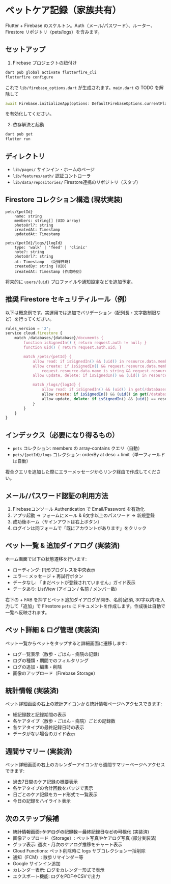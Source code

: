 # ペットケア記録（家族共有）

Flutter + Firebase のスケルトン。Auth（メール/パスワード）、ルーター、Firestore リポジトリ（pets/logs）を含みます。

## セットアップ

1) Firebase プロジェクトの紐付け

```powershell
dart pub global activate flutterfire_cli
flutterfire configure
```

これで `lib/firebase_options.dart` が生成されます。`main.dart` の TODO を解除して

```dart
await Firebase.initializeApp(options: DefaultFirebaseOptions.currentPlatform);
```

を有効化してください。

2) 依存解決と起動

```powershell
dart pub get
flutter run
```

## ディレクトリ

- `lib/pages/` サインイン・ホームのページ
- `lib/features/auth/` 認証コントローラ
- `lib/data/repositories/` Firestore連携のリポジトリ（スタブ）

## Firestore コレクション構造 (現状実装)

```
pets/{petId}
	name: string
	members: string[] (UID array)
	photoUrl?: string
	createdAt: Timestamp
	updatedAt: Timestamp

pets/{petId}/logs/{logId}
	type: 'walk' | 'feed' | 'clinic'
	note?: string
	photoUrl?: string
	at: Timestamp   (記録日時)
	createdBy: string (UID)
	createdAt: Timestamp (作成時刻)
```

将来的に `users/{uid}` プロファイルや通知設定などを追加予定。

## 推奨 Firestore セキュリティルール（例）

以下は概念例です。実運用では追加でバリデーション（配列長・文字数制限など）を行ってください。

```js
rules_version = '2';
service cloud.firestore {
	match /databases/{database}/documents {
		function isSignedIn() { return request.auth != null; }
		function uid() { return request.auth.uid; }

		match /pets/{petId} {
			allow read: if isSignedIn() && (uid() in resource.data.members);
			allow create: if isSignedIn() && request.resource.data.members.hasOnly([uid()]) &&
				request.resource.data.name is string && request.resource.data.members is list;
			allow update, delete: if isSignedIn() && (uid() in resource.data.members);

			match /logs/{logId} {
				allow read: if isSignedIn() && (uid() in get(/databases/$(database)/documents/pets/$(petId)).data.members);
				allow create: if isSignedIn() && (uid() in get(/databases/$(database)/documents/pets/$(petId)).data.members);
				allow update, delete: if isSignedIn() && (uid() == resource.data.createdBy);
			}
		}
	}
}
```

## インデックス（必要になり得るもの）

- `pets` コレクション: members の array-contains クエリ（自動）
- `pets/{petId}/logs` コレクション: orderBy at desc + limit（単一フィールドは自動）

複合クエリを追加した際にエラーメッセージからリンク経由で作成してください。

## メール/パスワード認証の利用方法

1. Firebaseコンソール Authentication で Email/Password を有効化
2. アプリ起動 → フォームにメール & 6文字以上のパスワード → 新規登録
3. 成功後ホーム（サインアウトは右上ボタン）
4. ログインは同フォームで「既にアカウントがあります」をクリック

## ペット一覧 & 追加ダイアログ (実装済)

ホーム画面で以下の状態遷移を行います:

- ローディング: 円形プログレスを中央表示
- エラー: メッセージ + 再試行ボタン
- データなし: 「まだペットが登録されていません」ガイド表示
- データあり: ListView (アイコン / 名前 / メンバー数)

右下の + FAB を押すとペット追加ダイアログが開き、名前(必須, 30字以内)を入力して「追加」で Firestore `pets` にドキュメントを作成します。作成後は自動で一覧へ反映されます。

## ペット詳細 & ログ管理 (実装済)

ペット一覧からペットをタップすると詳細画面に遷移します:

- ログ一覧表示（散歩・ごはん・病院の記録）
- ログの種類・期間でのフィルタリング
- ログの追加・編集・削除
- 画像のアップロード（Firebase Storage）

## 統計情報 (実装済)

ペット詳細画面の右上の統計アイコンから統計情報ページへアクセスできます:

- 総記録数と記録期間の表示
- 各ケアタイプ（散歩・ごはん・病院）ごとの記録数
- 各ケアタイプの最終記録日時の表示
- データがない場合のガイド表示

## 週間サマリー (実装済)

ペット詳細画面の右上のカレンダーアイコンから週間サマリーページへアクセスできます:

- 過去7日間のケア記録の概要表示
- 各ケアタイプの合計回数をバッジで表示
- 日ごとのケア記録をカード形式で一覧表示
- 今日の記録をハイライト表示

## 次のステップ候補

- ~~統計情報画面: ケアログの記録数・最終記録日などの可視化~~ (実装済)
- 画像アップロード（Storage）: ペット写真やケアログ写真 (部分実装済)
- グラフ表示: 週次・月次のケアログ推移をチャート表示
- Cloud Functions: ペット削除時に logs サブコレクション一括削除
- 通知（FCM）: 散歩リマインダー等
- Google サインイン追加
- カレンダー表示: ログをカレンダー形式で表示
- エクスポート機能: ログをPDFやCSVで出力


